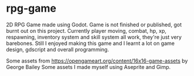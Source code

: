 # rpg-game
2D RPG Game made using Godot.
Game is not finished or published, got burnt out on this project.
Currently player moving, combat, hp, xp, respawning, inventory system and skill system all work, they're just very barebones.
Still I enjoyed making this game and I learnt a lot on game design, gdscript and overall programming. 

Some assets from https://opengameart.org/content/16x16-game-assets by George Bailey
Some assets I made myself using Aseprite and Gimp.
